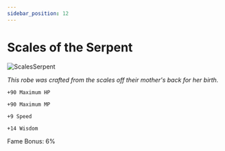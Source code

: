 ```yaml
---
sidebar_position: 12
---
```


# Scales of the Serpent

![ScalesSerpent](https://vwiki.valorserver.com/api/item/picture/scales%20of%20the%20serpent)

<i>This robe was crafted from the scales off their mother's back for her birth.</i>

    +90 Maximum HP
    
    +90 Maximum MP
    
    +9 Speed
    
    +14 Wisdom
    
Fame Bonus: 6%
